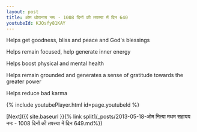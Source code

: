```yaml
---
layout: post
title: ओम थोरानाय नमः - 1008 दिनों की तपस्या में दिन 640
youtubeId: KJQsfy81KAY
---
```

 
 
Helps get goodness, bliss and peace and God's blessings
 
Helps remain focused, help generate inner energy 
 
Helps boost physical and mental health 
 
Helps remain grounded and generates a sense of gratitude towards the greater power 
 
Helps reduce bad karma
 
 
 
 


{% include youtubePlayer.html id=page.youtubeId %}
 
[Next]({{ site.baseurl }}{% link  split1/_posts/2013-05-18-ओम नित्या मथम सहायय नमः - 1008 दिनों की तपस्या में दिन 649.md%})
 
